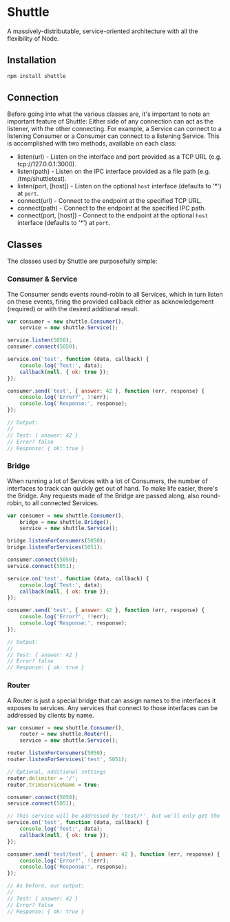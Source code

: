 # Shuttle

A massively-distributable, service-oriented architecture with all the flexibility of Node.

## Installation

```bash
npm install shuttle
```
    
## Connection

Before going into what the various classes are, it's important to note an important feature of Shuttle: Either side of any connection can act as the listener, with the other connecting. For example, a Service can connect to a listening Consumer or a Consumer can connect to a listening Service. This is accomplished with two methods, available on each class:

 * listen(url) - Listen on the interface and port provided as a TCP URL (e.g. tcp://127.0.0.1:3000).
 * listen(path) - Listen on the IPC interface provided as a file path (e.g. /tmp/shuttletest).
 * listen(port, [host]) - Listen on the optional `host` interface (defaults to '*') at `port`.
 * connect(url) - Connect to the endpoint at the specified TCP URL.
 * connect(path) - Connect to the endpoint at the specified IPC path.
 * connect(port, [host]) - Connect to the endpoint at the optional `host` interface (defaults to '*') at `port`.

## Classes

The classes used by Shuttle are purposefully simple:

### Consumer & Service

The Consumer sends events round-robin to all Services, which in turn listen on these events, firing the provided callback either as acknowledgement (required) or with the desired additional result.

```javascript
var consumer = new shuttle.Consumer(),
    service = new shuttle.Service();

service.listen(5050);
consumer.connect(5050);

service.on('test', function (data, callback) {
    console.log('Test:', data);
    callback(null, { ok: true });
});

consumer.send('test', { answer: 42 }, function (err, response) {
    console.log('Error?', !!err);
    console.log('Response:', response);
});

// Output:
//
// Test: { answer: 42 }
// Error? false
// Response: { ok: true }
```

### Bridge

When running a lot of Services with a lot of Consumers, the number of interfaces to track can quickly get out of hand. To make life easier, there's the Bridge. Any requests made of the Bridge are passed along, also round-robin, to all connected Services.

```javascript
var consumer = new shuttle.Consumer(),
    bridge = new shuttle.Bridge(),
    service = new shuttle.Service();

bridge.listenForConsumers(5050);
bridge.listenForServices(5051);

consumer.connect(5050);
service.connect(5051);

service.on('test', function (data, callback) {
    console.log('Test:', data);
    callback(null, { ok: true });
});

consumer.send('test', { answer: 42 }, function (err, response) {
    console.log('Error?', !!err);
    console.log('Response:', response);
});

// Output:
//
// Test: { answer: 42 }
// Error? false
// Response: { ok: true }
```

### Router

A Router is just a special bridge that can assign names to the interfaces it exposes to services. Any services that connect to those interfaces can be addressed by clients by name.

```javascript
var consumer = new shuttle.Consumer(),
    router = new shuttle.Router(),
    service = new shuttle.Service();

router.listenForConsumers(5050);
router.listenForServices('test', 5051);

// Optional, additional settings
router.delimiter = '/';
router.trimServiceName = true;

consumer.connect(5050);
service.connect(5051);

// This service will be addressed by 'test/*', but we'll only get the '*' part.
service.on('test', function (data, callback) {
    console.log('Test:', data);
    callback(null, { ok: true });
});

consumer.send('test/test', { answer: 42 }, function (err, response) {
    console.log('Error?', !!err);
    console.log('Response:', response);
});

// As before, our output:
//
// Test: { answer: 42 }
// Error? false
// Response: { ok: true }
```
